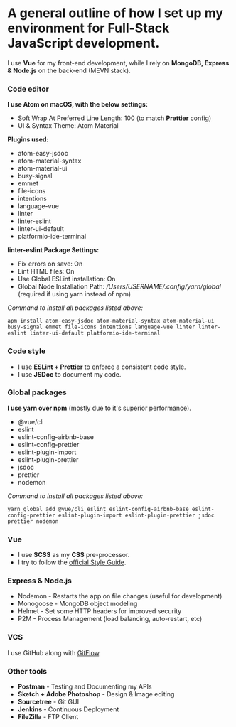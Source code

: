 # A general outline of how I set up my environment for Full-Stack JavaScript development.

I use **Vue** for my front-end development, while I rely on **MongoDB, Express & Node.js** on the back-end (MEVN stack).

### Code editor

**I use Atom on macOS, with the below settings:**

- Soft Wrap At Preferred Line Length: 100 (to match **Prettier** config)
- UI & Syntax Theme: Atom Material

 **Plugins used:**
- atom-easy-jsdoc
- atom-material-syntax
- atom-material-ui
- busy-signal
- emmet
- file-icons
- intentions
- language-vue
- linter
- linter-eslint
- linter-ui-default
- platformio-ide-terminal

**linter-eslint Package Settings:**
- Fix errors on save: On
- Lint HTML files: On
- Use Global ESLint installation: On
- Global Node Installation Path: _/Users/USERNAME/.config/yarn/global_ (required if using yarn instead of npm)

*Command to install all packages listed above:*

`apm install atom-easy-jsdoc atom-material-syntax atom-material-ui busy-signal emmet file-icons intentions language-vue linter linter-eslint linter-ui-default platformio-ide-terminal`

 ### Code style

- I use **ESLint + Prettier** to enforce a consistent code style.
- I use **JSDoc** to document my code.

 ### Global packages

 **I use yarn over npm** (mostly due to it's superior performance).
- @vue/cli
- eslint
- eslint-config-airbnb-base
- eslint-config-prettier
- eslint-plugin-import
- eslint-plugin-prettier
- jsdoc
- prettier
- nodemon

*Command to install all packages listed above:*

`yarn global add @vue/cli eslint eslint-config-airbnb-base eslint-config-prettier eslint-plugin-import eslint-plugin-prettier jsdoc prettier nodemon`

### Vue
- I use **SCSS** as my **CSS** pre-processor.
- I try to follow the [official Style Guide](https://vuejs.org/v2/style-guide/).

### Express & Node.js

- Nodemon - Restarts the app on file changes (useful for development)
- Monogoose - MongoDB object modeling
- Helmet - Set some HTTP headers for improved security
- P2M - Process Management (load balancing, auto-restart, etc)

### VCS

I use GitHub along with [GitFlow](https://www.atlassian.com/git/tutorials/comparing-workflows/gitflow-workflow).

### Other tools

- **Postman** - Testing and Documenting my APIs
- **Sketch + Adobe Photoshop** - Design & Image editing
- **Sourcetree** - Git GUI
- **Jenkins** - Continuous Deployment
- **FileZilla** - FTP Client
